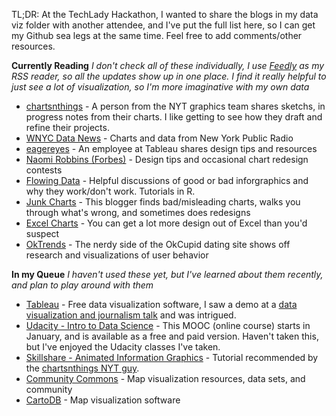 TL;DR: At the TechLady Hackathon, I wanted to share the blogs in my data viz folder with another attendee, and I've put the full list here, so I can get my Github sea legs at the same time.  Feel free to add comments/other resources.

**Currently Reading**
*I don't check all of these individually, I use [Feedly](http://feedly.com/) as my RSS reader, so all the updates show up in one place.  I find it really helpful to just see a lot of visualization, so I'm more imaginative with my own data*

* [chartsnthings](http://chartsnthings.tumblr.com/) - A person from the NYT graphics team shares sketchs, in progress notes from their charts.  I like getting to see how they draft and refine their projects.
* [WNYC Data News](http://datanews.tumblr.com/) - Charts and data from New York Public Radio
* [eagereyes](http://eagereyes.org/) - An employee at Tableau shares design tips and resources
* [Naomi Robbins (Forbes)](http://www.forbes.com/sites/naomirobbins/) - Design tips and occasional chart redesign contests
* [Flowing Data](http://flowingdata.com/) - Helpful discussions of good or bad inforgraphics and why they work/don't work.  Tutorials in R.
* [Junk Charts](http://junkcharts.typepad.com/junk_charts/) - This blogger finds bad/misleading charts, walks you through what's wrong, and sometimes does redesigns
* [Excel Charts](http://www.excelcharts.com/blog/) - You can get a lot more design out of Excel than you'd suspect
* [OkTrends](http://blog.okcupid.com/) - The nerdy side of the OkCupid dating site shows off research and visualizations of user behavior


**In my Queue**
*I haven't used these yet, but I've learned about them recently, and plan to play around with them*

* [Tableau](http://www.tableausoftware.com/) - Free data visualization software, I saw a demo at a [data visualization and journalism talk](http://blog.visual.ly/data-visualization-and-journalism/) and was intrigued.
* [Udacity - Intro to Data Science](https://www.udacity.com/course/ud359) - This MOOC (online course) starts in January, and is available as a free and paid version.  Haven't taken this, but I've enjoyed the Udacity classes I've taken.
* [Skillshare - Animated Information Graphics](http://www.skillshare.com/classes/design/Animated-Information-Graphics-using-data-and-motion-to-reveal-the-story/1100008111?via=profile) - Tutorial recommended by the [chartsnthings NYT guy](http://chartsnthings.tumblr.com/).
* [Community Commons](http://www.communitycommons.org/) - Map visualization resources, data sets, and community
* [CartoDB](https://cartodb.com/) - Map visualization software

